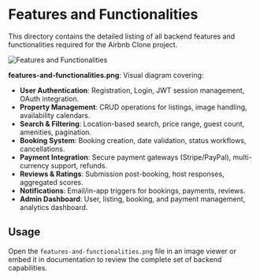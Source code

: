 # Features and Functionalities

This directory contains the detailed listing of all backend features and functionalities required for the Airbnb Clone project.

![Features and Functionalities](features-and-functionalities.png)

**features-and-functionalities.png**: Visual diagram covering:

* **User Authentication**: Registration, Login, JWT session management, OAuth integration.
* **Property Management**: CRUD operations for listings, image handling, availability calendars.
* **Search & Filtering**: Location-based search, price range, guest count, amenities, pagination.
* **Booking System**: Booking creation, date validation, status workflows, cancellations.
* **Payment Integration**: Secure payment gateways (Stripe/PayPal), multi-currency support, refunds.
* **Reviews & Ratings**: Submission post-booking, host responses, aggregated scores.
* **Notifications**: Email/in-app triggers for bookings, payments, reviews.
* **Admin Dashboard**: User, listing, booking, and payment management, analytics dashboard.

## Usage

Open the `features-and-functionalities.png` file in an image viewer or embed it in documentation to review the complete set of backend capabilities.
